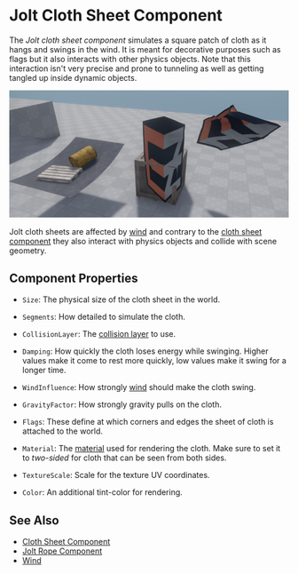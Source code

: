 # Jolt Cloth Sheet Component

The *Jolt cloth sheet component* simulates a square patch of cloth as it hangs and swings in the wind. It is meant for decorative purposes such as flags but it also interacts with other physics objects. Note that this interaction isn't very precise and prone to tunneling as well as getting tangled up inside dynamic objects.

![Jolt Cloth](media/jolt-cloth-sheet.jpg)

Jolt cloth sheets are affected by [wind](wind/wind.md) and contrary to the [cloth sheet component](../../../effects/cloth-sheet-component.md) they also interact with physics objects and collide with scene geometry.

## Component Properties

* `Size`: The physical size of the cloth sheet in the world.

* `Segments`: How detailed to simulate the cloth.

* `CollisionLayer`: The [collision layer](../collision-shapes/jolt-collision-layers.md) to use.

* `Damping`: How quickly the cloth loses energy while swinging. Higher values make it come to rest more quickly, low values make it swing for a longer time.

* `WindInfluence`: How strongly [wind](wind/wind.md) should make the cloth swing.

* `GravityFactor`: How strongly gravity pulls on the cloth.

* `Flags`: These define at which corners and edges the sheet of cloth is attached to the world.

* `Material`: The [material](../materials/materials-overview.md) used for rendering the cloth. Make sure to set it to *two-sided* for cloth that can be seen from both sides.

* `TextureScale`: Scale for the texture UV coordinates.

* `Color`: An additional tint-color for rendering.

## See Also

* [Cloth Sheet Component](../../../effects/cloth-sheet-component.md)
* [Jolt Rope Component](jolt-rope-component.md)
* [Wind](wind/wind.md)

